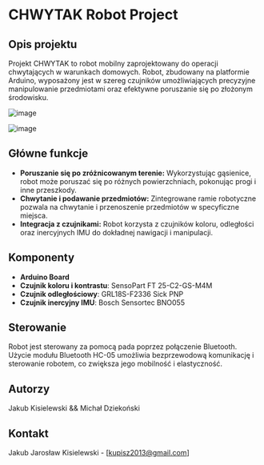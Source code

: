 # CHWYTAK Robot Project

## Opis projektu
Projekt CHWYTAK to robot mobilny zaprojektowany do operacji chwytających w warunkach domowych. Robot, zbudowany na platformie Arduino, wyposażony jest w szereg czujników umożliwiających precyzyjne manipulowanie przedmiotami oraz efektywne poruszanie się po złożonym środowisku.

![image](https://github.com/user-attachments/assets/f344639f-429b-4c78-9dde-e97cd3d70edf)

![image](https://github.com/user-attachments/assets/8f5ab065-9d12-4bba-b899-896fb89e0071)


## Główne funkcje
- **Poruszanie się po zróżnicowanym terenie:** Wykorzystując gąsienice, robot może poruszać się po różnych powierzchniach, pokonując progi i inne przeszkody.
- **Chwytanie i podawanie przedmiotów:** Zintegrowane ramie robotyczne pozwala na chwytanie i przenoszenie przedmiotów w specyficzne miejsca.
- **Integracja z czujnikami:** Robot korzysta z czujników koloru, odległości oraz inercyjnych IMU do dokładnej nawigacji i manipulacji.

## Komponenty
- **Arduino Board**
- **Czujnik koloru i kontrastu**: SensoPart FT 25-C2-GS-M4M
- **Czujnik odległościowy**: GRL18S-F2336 Sick PNP
- **Czujnik inercyjny IMU**: Bosch Sensortec BNO055

## Sterowanie
Robot jest sterowany za pomocą pada poprzez połączenie Bluetooth. Użycie modułu Bluetooth HC-05 umożliwia bezprzewodową komunikację i sterowanie robotem, co zwiększa jego mobilność i elastyczność.

## Autorzy
Jakub Kisielewski && Michał Dziekoński

## Kontakt
Jakub Jarosław Kisielewski - [kupisz2013@gmail.com]
